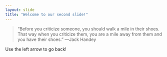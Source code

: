 ```yaml
---
layout: slide
title: "Welcome to our second slide!"
---
```

> “Before you criticize someone, you should walk a mile in their shoes. That way when you criticize them, you are a mile away from them and you have their shoes.” —Jack Handey

Use the left arrow to go back!
